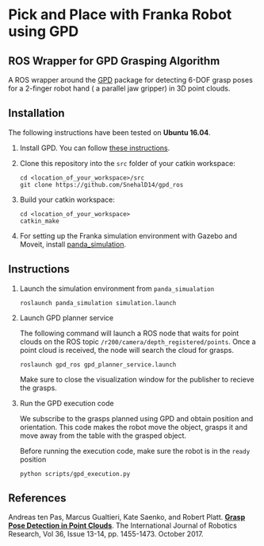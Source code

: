 # Pick and Place with Franka Robot using GPD

## ROS Wrapper for GPD Grasping Algorithm

A ROS wrapper around the [GPD](https://github.com/SnehalD14/gpd) package for detecting 6-DOF grasp poses for a
2-finger robot hand ( a parallel jaw gripper) in 3D point clouds.

## Installation

The following instructions have been tested on **Ubuntu 16.04**.

1. Install GPD. You can follow [these instructions](https://github.com/SnehalD14/gpd).

2. Clone this repository into the `src` folder of your catkin workspace:

   ```
   cd <location_of_your_workspace>/src
   git clone https://github.com/SnehalD14/gpd_ros
   ```

3. Build your catkin workspace:

   ```
   cd <location_of_your_workspace>
   catkin_make
   ```
4. For setting up the Franka simulation environment with Gazebo and Moveit, install [panda_simulation](https://github.com/SnehalD14/panda_simualtion).


## Instructions 

1. Launch the simulation environment from `panda_simualation`

   ```
   roslaunch panda_simulation simulation.launch 
   ```

2. Launch GPD planner service

   The following command will launch a ROS node
   that waits for point clouds on the ROS topic `/r200/camera/depth_registered/points`. Once a point
   cloud is received, the node will search the cloud for grasps.

   ```
   roslaunch gpd_ros gpd_planner_service.launch
   ```
   Make sure to close the visualization window for the publisher to recieve the grasps. 

3. Run the GPD execution code

   We subscribe to the grasps planned using GPD and obtain position and orientation. This code makes the robot move the 
   object, grasps it and move away from the table with the grasped object. 
          
   Before running the execution code, make sure the robot is in the ``ready`` position
   ```
   python scripts/gpd_execution.py
   ```
## References

Andreas ten Pas, Marcus Gualtieri, Kate Saenko, and Robert Platt. [**Grasp
Pose Detection in Point Clouds**](http://arxiv.org/abs/1706.09911). The
International Journal of Robotics Research, Vol 36, Issue 13-14, pp. 1455-1473.
October 2017.

